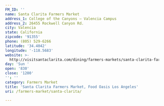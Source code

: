 ```yaml
---
FM_ID: ''
name: Santa Clarita Farmers Market
address_1: College of the Canyons – Valencia Campus
address_2: 26455 Rockwell Canyon Rd.
city: Valencia
state: California
zipcode: '91355'
phone: (805) 529-6266
latitude: '34.4042'
longitude: '-118.5683'
website: >-
  http://visitsantaclarita.com/dining/farmers-markets/santa-clarita-farmers-market/
day: 'Sun '
open: '830'
close: '1200'
'': ''
category: Farmers Market
title: 'Santa Clarita Farmers Market, Food Oasis Los Angeles'
uri: /farmers-market/santa-clarita/

---
```

